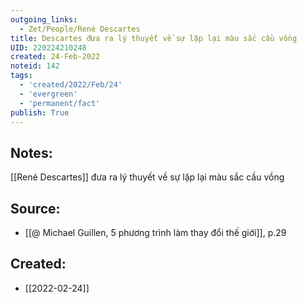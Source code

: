 ```yaml
---
outgoing_links:
  - Zet/People/René Descartes
title: Descartes đưa ra lý thuyết về sự lặp lại màu sắc cầu vồng
UID: 220224210248
created: 24-Feb-2022
noteid: 142
tags:
  - 'created/2022/Feb/24'
  - 'evergreen'
  - 'permanent/fact'
publish: True
---
```

## Notes:
[[René Descartes]] đưa ra lý thuyết về sự lặp lại màu sắc cầu vồng

## Source:
- [[@ Michael Guillen, 5 phương trình làm thay đổi thế giới]], p.29




## Created:
- [[2022-02-24]]
